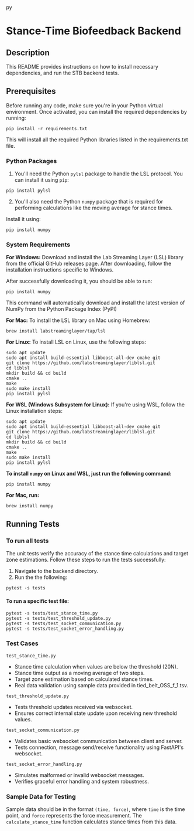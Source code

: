 py
# Stance-Time Biofeedback Backend

## Description
This README provides instructions on how to install necessary dependencies, and run the STB backend tests. 

## Prerequisites
Before running any code, make sure you're in your Python virtual environment. Once activated, you can install the required dependencies by running:
```
pip install -r requirements.txt
```
This will install all the required Python libraries listed in the requirements.txt file.

### Python Packages
1) You'll need the Python `pylsl` package to handle the LSL protocol. You can install it using `pip`:
```
pip install pylsl
```
2) You'll also need the Python `numpy` package that is required for performing calculations like the moving average for stance times.

Install it using:
```
pip install numpy
```
### System Requirements

**For Windows:**
Download and install the Lab Streaming Layer (LSL) library from the official GitHub releases page.
After downloading, follow the installation instructions specific to Windows. 

After successfully downloading it, you should be able to run: 
```
pip install numpy
```
This command will automatically download and install the latest version of NumPy from the Python Package Index (PyPI)

**For Mac:**
To install the LSL library on Mac using Homebrew:

```
brew install labstreaminglayer/tap/lsl
```
**For Linux:**
To install LSL on Linux, use the following steps:

```
sudo apt update
sudo apt install build-essential libboost-all-dev cmake git
git clone https://github.com/labstreaminglayer/liblsl.git
cd liblsl
mkdir build && cd build
cmake ..
make
sudo make install
pip install pylsl
```

**For WSL (Windows Subsystem for Linux):**
If you're using WSL, follow the Linux installation steps:

```
sudo apt update
sudo apt install build-essential libboost-all-dev cmake git
git clone https://github.com/labstreaminglayer/liblsl.git
cd liblsl
mkdir build && cd build
cmake ..
make
sudo make install
pip install pylsl
```
**To install `numpy` on Linux and WSL, just run the following command:**
```
pip install numpy
```
**For Mac, run:**
```
brew install numpy
```

## Running Tests

### To run all tests
The unit tests verify the accuracy of the stance time calculations and target zone estimations. Follow these steps to run the tests successfully:

1) Navigate to the backend directory.
2) Run the the following:
```
pytest -s tests
```
#### To run a specific test file:
```
pytest -s tests/test_stance_time.py
pytest -s tests/test_threshold_update.py
pytest -s tests/test_socket_communication.py
pytest -s tests/test_socket_error_handling.py
```
### Test Cases
`test_stance_time.py`

- Stance time calculation when values are below the threshold (20N).
- Stance time output as a moving average of two steps.
- Target zone estimation based on calculated stance times.
- Real data validation using sample data provided in tied_belt_OSS_f_1.tsv.

`test_threshold_update.py`

- Tests threshold updates received via websocket.
- Ensures correct internal state update upon receiving new threshold values.

`test_socket_communication.py`

- Validates basic websocket communication between client and server.
- Tests connection, message send/receive functionality using FastAPI's websocket.

`test_socket_error_handling.py`

- Simulates malformed or invalid websocket messages.
- Verifies graceful error handling and system robustness.

### Sample Data for Testing
Sample data should be in the format `(time, force)`, where `time` is the time point, and `force` represents the force measurement. The `calculate_stance_time` function calculates stance times from this data.
